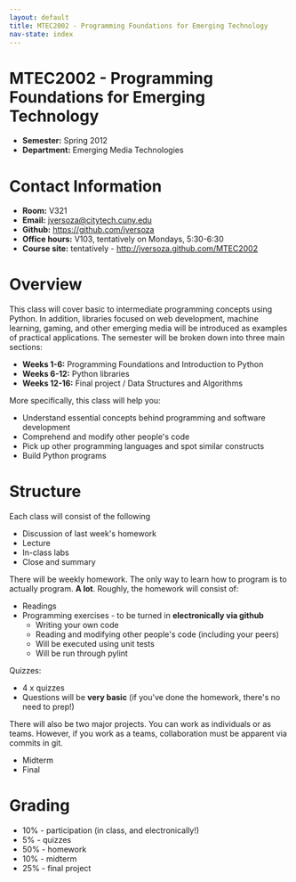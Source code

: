 ```yaml
---
layout: default
title: MTEC2002 - Programming Foundations for Emerging Technology
nav-state: index
---
```

MTEC2002 - Programming Foundations for Emerging Technology
====
* __Semester:__ Spring 2012
* __Department:__ Emerging Media Technologies

<a name="contact" id="contact"></a>
Contact Information
====
* __Room:__ V321
* __Email:__ jversoza@citytech.cuny.edu
* __Github:__ https://github.com/jversoza
* __Office hours:__ V103, tentatively on Mondays, 5:30-6:30
* __Course site:__ tentatively - http://jversoza.github.com/MTEC2002

Overview
====
This class will cover basic to intermediate programming concepts using Python.  In addition, libraries focused on web development, machine learning, gaming, and other emerging media will be introduced as examples of practical applications.  The semester will be broken down into three main sections:

* __Weeks 1-6:__ Programming Foundations and Introduction to Python
* __Weeks 6-12:__ Python libraries
* __Weeks 12-16:__ Final project / Data Structures and Algorithms

More specifically, this class will help you:
* Understand essential concepts behind programming and software development 
* Comprehend and modify other people's code
* Pick up other programming languages and spot similar constructs
* Build Python programs

Structure
====
Each class will consist of the following
* Discussion of last week's homework
* Lecture
* In-class labs 
* Close and summary

There will be weekly homework.  The only way to learn how to program is to actually program.   **A lot**.  Roughly, the homework will consist of: 
* Readings 
* Programming exercises - to be turned in **electronically via github**
	* Writing your own code
	* Reading and modifying other people's code (including your peers)
	* Will be executed using unit tests
	* Will be run through pylint

Quizzes:
* 4 x quizzes
* Questions will be **very basic** (if you've done the homework, there's no need to prep!)

There will also be two major projects.  You can work as individuals or as teams.  However, if you work as  a teams, collaboration must be apparent via commits in git.
* Midterm
* Final

Grading
====
* 10% - participation (in class, and electronically!)
* 5% - quizzes
* 50% - homework
* 10% - midterm
* 25% - final project
